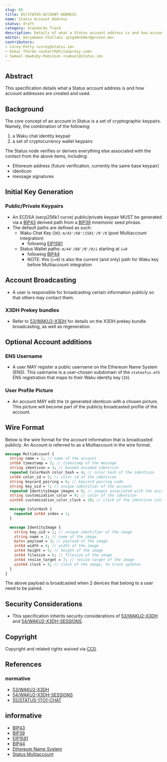 ```yaml
---
slug: 65
title: 65/STATUS-ACCOUNT-ADDRESS
name: Status Account Address
status: draft
category: Standards Track
description: Details of what a Status account address is and how account addresses are created and used.
editor: Aaryamann Challani <p1ge0nh8er@proton.me>
contributors:
- Corey Petty <corey@status.im>
- Oskar Thorén <oskarth@titanproxy.com>
- Samuel Hawksby-Robinson <samuel@status.im>
---
```


## Abstract

This specification details what a Status account address is and how account addresses are created and used.

## Background

The core concept of an account in Status is a set of cryptographic keypairs. Namely, the combination of the following:
1. a Waku chat identity keypair
1. a set of cryptocurrency wallet keypairs

The Status node verifies or derives everything else associated with the contact from the above items, including:
- Ethereum address (future verification, currently the same base keypair)
- identicon
- message signatures

## Initial Key Generation
### Public/Private Keypairs 
- An ECDSA (secp256k1 curve) public/private keypair MUST be generated via a [BIP43](https://github.com/bitcoin/bips/blob/master/bip-0043.mediawiki) derived path from a [BIP39](https://github.com/bitcoin/bips/blob/master/bip-0039.mediawiki) mnemonic seed phrase.
- The default paths are defined as such:
    - Waku Chat Key (`IK`): `m/43'/60'/1581'/0'/0`  (post Multiaccount integration)
        - following [EIP1581](https://github.com/ethereum/EIPs/blob/master/EIPS/eip-1581.md)
    - Status Wallet paths: `m/44'/60'/0'/0/i` starting at `i=0`
        - following [BIP44](https://github.com/bitcoin/bips/blob/master/bip-0044.mediawiki)
        - NOTE: this (`i=0`) is also the current (and only) path for Waku key before Multiaccount integration

## Account Broadcasting
- A user is responsible for broadcasting certain information publicly so that others may contact them.

### X3DH Prekey bundles
- Refer to [53/WAKU2-X3DH](../../waku/standards/application/53/x3dh.md) for details on the X3DH prekey bundle broadcasting, as well as regeneration.

## Optional Account additions

### ENS Username
- A user MAY register a public username on the Ethereum Name System (ENS).  This username is a user-chosen subdomain of the `stateofus.eth` ENS registration that maps to their Waku identity key (`IK`). 

### User Profile Picture
- An account MAY edit the `IK` generated identicon with a chosen picture.  This picture will become part of the publicly broadcasted profile of the account.

<!-- TODO: Elaborate on wallet account and multiaccount -->

## Wire Format

Below is the wire format for the account information that is broadcasted publicly.
An Account is referred to as a Multiaccount in the wire format.

```proto
message MultiAccount {
  string name = 1; // name of the account
  int64 timestamp = 2; // timestamp of the message
  string identicon = 3; // base64 encoded identicon
  repeated ColorHash color_hash = 4; // color hash of the identicon
  int64 color_id = 5; // color id of the identicon
  string keycard_pairing = 6; // keycard pairing code
  string key_uid = 7; // unique identifier of the account
  repeated IdentityImage images = 8; // images associated with the account
  string customization_color = 9; // color of the identicon
  uint64 customization_color_clock = 10; // clock of the identicon color, to track updates

  message ColorHash {
    repeated int64 index = 1;
  }

  message IdentityImage {
    string key_uid = 1; // unique identifier of the image
    string name = 2; // name of the image
    bytes payload = 3; // payload of the image
    int64 width = 4; // width of the image
    int64 height = 5; // height of the image
    int64 filesize = 6; // filesize of the image
    int64 resize_target = 7; // resize target of the image
    uint64 clock = 8; // clock of the image, to track updates
  }
}
```

The above payload is broadcasted when 2 devices that belong to a user need to be paired.

## Security Considerations

- This specification inherits security considerations of [53/WAKU2-X3DH](../../waku/standards/application/53/x3dh.md) and [54/WAKU2-X3DH-SESSIONS](../../waku/standards/application/54/x3dh-sessions.md).

## Copyright

Copyright and related rights waived via [CC0](https://creativecommons.org/publicdomain/zero/1.0/).

## References

### normative

- [53/WAKU2-X3DH](../../waku/standards/application/53/x3dh.md)
- [54/WAKU2-X3DH-SESSIONS](../../waku/standards/application/54/x3dh-sessions.md)
- [55/STATUS-1TO1-CHAT](../55/1to1-chat.md)

## informative

- [BIP43](https://github.com/bitcoin/bips/blob/master/bip-0043.mediawiki)
- [BIP39](https://github.com/bitcoin/bips/blob/master/bip-0039.mediawiki)
- [EIP1581](https://github.com/ethereum/EIPs/blob/master/EIPS/eip-1581.md)
- [BIP44](https://github.com/bitcoin/bips/blob/master/bip-0044.mediawiki)
- [Ethereum Name System](https://ens.domains/)
- [Status Multiaccount](../63/account-address.md)
